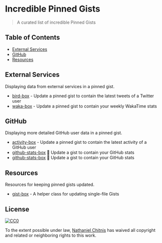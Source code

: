 # Incredible Pinned  Gists

> A curated list of incredible Pinned Gists


## Table of Contents

- [External Services](#external-services)
- [GitHub](#github)
- [Resources](#resources)

## External Services

Displaying data from external services in a pinned gist.

- [bird-box](https://github.com/matchai/bird-box) - Update a pinned gist to contain the latest tweets of a Twitter user
- [waka-box](https://github.com/matchai/waka-box) - Update a pinned gist to contain your weekly WakaTime stats

## GitHub

Displaying more detailed GitHub user data in a pinned gist.

- [activity-box](https://github.com/JasonEtco/activity-box) - Update a pinned gist to contain the latest activity of a GitHub user
-  [github-stats-box](https://github.com/bokub/github-stats-box) 📌 Update a gist to contain your GitHub stats
-  [github-stats-box](https://github.com/nathanielchi/github-stats-box) 📌 Update a gist to contain your GitHub stats

## Resources

Resources for keeping pinned gists updated.

- [gist-box](https://github.com/JasonEtco/gist-box) - A helper class for updating single-file Gists


## License

[![CC0](http://mirrors.creativecommons.org/presskit/buttons/88x31/svg/cc-zero.svg)](http://creativecommons.org/publicdomain/zero/1.0)

To the extent possible under law, [Nathaniel Chitnis](https://github.com/nathanielchi) has waived all copyright and
related or neighboring rights to this work.
